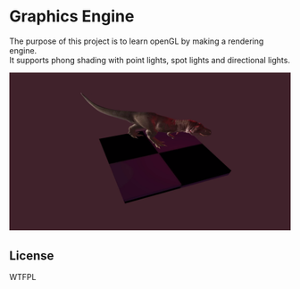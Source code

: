 # Graphics Engine

The purpose of this project is to learn openGL by making a rendering engine.  
It supports phong shading with point lights, spot lights and directional lights.

![Image of Graphics Engine](https://github.com/jbalestr42/GraphicsEngine/blob/master/graphicsengine.png)

## License

WTFPL
